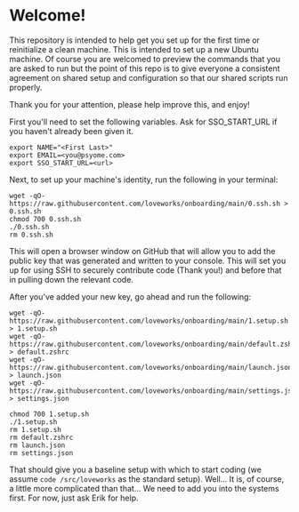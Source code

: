 # Welcome!

This repository is intended to help get you set up for the first time or reinitialize a clean machine.  This is intended to set up a new Ubuntu machine.  Of course you are welcomed to preview the commands that you are asked to run but the point of this repo is to give everyone a consistent agreement on shared setup and configuration so that our shared scripts run properly.

Thank you for your attention, please help improve this, and enjoy!

First you'll need to set the following variables.  Ask for SSO_START_URL if you haven't already been given it.

```
export NAME="<First Last>"
export EMAIL=<you@psyome.com>
export SSO_START_URL=<url>
```

Next, to set up your machine's identity, run the following in your terminal:

```
wget -qO- https://raw.githubusercontent.com/loveworks/onboarding/main/0.ssh.sh > 0.ssh.sh
chmod 700 0.ssh.sh
./0.ssh.sh
rm 0.ssh.sh
```

This will open a browser window on GitHub that will allow you to add the public key that was generated and written to your console.  This will set you up for using SSH to securely contribute code (Thank you!) and before that in pulling down the relevant code.

After you've added your new key, go ahead and run the following:

```
wget -qO- https://raw.githubusercontent.com/loveworks/onboarding/main/1.setup.sh > 1.setup.sh
wget -qO- https://raw.githubusercontent.com/loveworks/onboarding/main/default.zshrc > default.zshrc
wget -qO- https://raw.githubusercontent.com/loveworks/onboarding/main/launch.json > launch.json
wget -qO- https://raw.githubusercontent.com/loveworks/onboarding/main/settings.json > settings.json

chmod 700 1.setup.sh
./1.setup.sh
rm 1.setup.sh
rm default.zshrc
rm launch.json
rm settings.json
```

That should give you a baseline setup with which to start coding (we assume `code /src/loveworks` as the standard setup).  Well... It is, of course, a little more complicated than that...  We need to add you into the systems first.  For now, just ask Erik for help.
